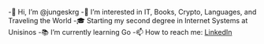 -👋 Hi, I’m @jungeskrg
-👀 I’m interested in IT, Books, Crypto, Languages, and Traveling the World
-🎓 Starting my second degree in Internet Systems at Unisinos
-📚 I’m currently learning Go
-📫 How to reach me: [LinkedIn](https://www.linkedin.com/in/lu%C3%ADs-junges-62aa50159/)

<!---
jungeskrg/jungeskrg is a ✨ special ✨ repository because its `README.md` (this file) appears on your GitHub profile.
You can click the Preview link to take a look at your changes.
--->
